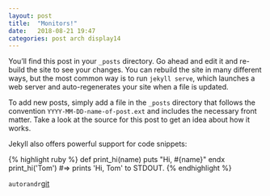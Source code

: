 ```yaml
---
layout: post
title:  "Monitors!"
date:   2018-08-21 19:47
categories: post arch display14
---
```

You’ll find this post in your `_posts` directory. Go ahead and edit it and re-build the site to see your changes. You can rebuild the site in many different ways, but the most common way is to run `jekyll serve`, which launches a web server and auto-regenerates your site when a file is updated.

To add new posts, simply add a file in the `_posts` directory that follows the convention `YYYY-MM-DD-name-of-post.ext` and includes the necessary front matter. Take a look at the source for this post to get an idea about how it works.

Jekyll also offers powerful support for code snippets:

{% highlight ruby %}
def print_hi(name)
  puts "Hi, #{name}"
endx
print_hi('Tom')
#=> prints 'Hi, Tom' to STDOUT.
{% endhighlight %}


`autorandr`[git][autorandr-git] 


[autorandr-git]: https://github.com/phillipberndt/autorandr